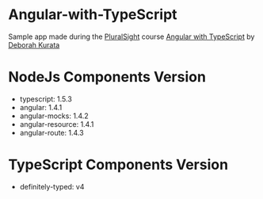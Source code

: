# Angular-with-TypeScript
Sample app made during the [PluralSight](http://www.pluralsight.com) course [Angular with TypeScript](http://www.pluralsight.com/courses/angular-typescript) by [Deborah Kurata](http://www.pluralsight.com/author/deborah-kurata)

# NodeJs Components Version

- typescript: 1.5.3
- angular: 1.4.1
- angular-mocks: 1.4.2
- angular-resource: 1.4.1
- angular-route: 1.4.3

# TypeScript Components Version

- definitely-typed: v4
